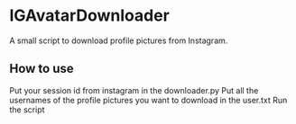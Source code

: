 # IGAvatarDownloader
A small script to download profile pictures from Instagram.

## How to use
Put your session id from instagram in the downloader.py
Put all the usernames of the profile pictures you want to download in the user.txt 
Run the script